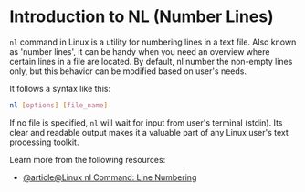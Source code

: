 # Introduction to NL (Number Lines)

`nl` command in Linux is a utility for numbering lines in a text file. Also known as 'number lines', it can be handy when you need an overview where certain lines in a file are located. By default, nl number the non-empty lines only, but this behavior can be modified based on user's needs.

It follows a syntax like this:

```bash
nl [options] [file_name]
```

If no file is specified, `nl` will wait for input from user's terminal (stdin). Its clear and readable output makes it a valuable part of any Linux user's text processing toolkit.

Learn more from the following resources:

- [@article@Linux nl Command: Line Numbering](https://labex.io/tutorials/linux-linux-nl-command-line-numbering-210988)